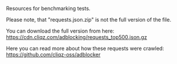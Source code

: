 Resources for benchmarking tests.

Please note, that "requests.json.zip" is not the full version of the file.

You can download the full version from here:
https://cdn.cliqz.com/adblocking/requests_top500.json.gz

Here you can read more about how these requests were crawled:
https://github.com/cliqz-oss/adblocker